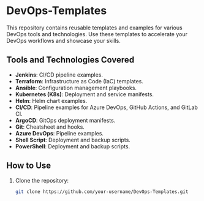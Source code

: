 # DevOps-Templates

This repository contains reusable templates and examples for various DevOps tools and technologies. Use these templates to accelerate your DevOps workflows and showcase your skills.

## Tools and Technologies Covered

- **Jenkins**: CI/CD pipeline examples.
- **Terraform**: Infrastructure as Code (IaC) templates.
- **Ansible**: Configuration management playbooks.
- **Kubernetes (K8s)**: Deployment and service manifests.
- **Helm**: Helm chart examples.
- **CI/CD**: Pipeline examples for Azure DevOps, GitHub Actions, and GitLab CI.
- **ArgoCD**: GitOps deployment manifests.
- **Git**: Cheatsheet and hooks.
- **Azure DevOps**: Pipeline examples.
- **Shell Script**: Deployment and backup scripts.
- **PowerShell**: Deployment and backup scripts.

## How to Use

1. Clone the repository:
   ```bash
   git clone https://github.com/your-username/DevOps-Templates.git